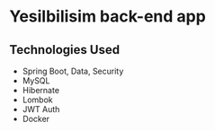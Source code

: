 # Yesilbilisim back-end app

## Technologies Used
- Spring Boot, Data, Security
- MySQL
- Hibernate
- Lombok
- JWT Auth
- Docker